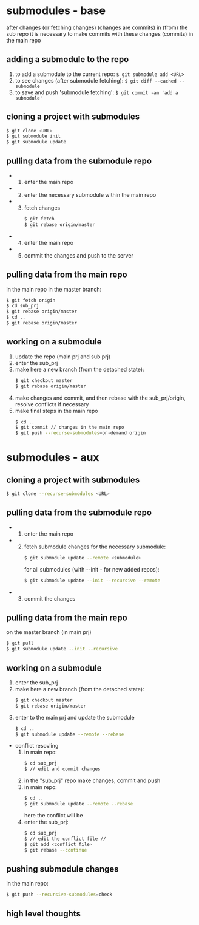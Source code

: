 # submodules - base
after changes (or fetching changes) (changes are commits) in (from) the sub repo
it is necessary to make commits with these changes (commits) in the main repo


## adding a submodule to the repo
1. to add a submodule to the current repo: `$ git submodule add <URL>`
2. to see changes (after submodule fetching): `$ git diff --cached --submodule`
3. to save and push 'submodule fetching': `$ git commit -am 'add a submodule'`


## cloning a project with submodules
```sh
$ git clone <URL>
$ git submodule init
$ git submodule update
```


## pulling data from the submodule repo
- 1. enter the main repo
- 2. enter the necessary submodule within the main repo
- 3. fetch changes
     ```sh
     $ git fetch
     $ git rebase origin/master
     ```
- 4. enter the main repo
- 5. commit the changes and push to the server


## pulling data from the main repo
in the main repo in the master branch:
```sh
$ git fetch origin
$ cd sub_prj
$ git rebase origin/master
$ cd ..
$ git rebase origin/master
```
   

## working on a submodule
1. update the repo (main prj and sub prj)
2. enter the sub_prj
3. make here a new branch (from the detached state):
   ```sh
   $ git checkout master
   $ git rebase origin/master
   ```
4. make changes and commit, and then rebase with the sub_prj/origin, resolve conflicts if necessary
5. make final steps in the main repo 
   ```sh
   $ cd ..
   $ git commit // changes in the main repo
   $ git push --recurse-submodules=on-demand origin
   ```



# submodules - aux

## cloning a project with submodules
```sh
$ git clone --recurse-submodules <URL>
```


## pulling data from the submodule repo
- 1. enter the main repo
- 2. fetch submodule changes
     for the necessary submodule:
     ```sh
     $ git submodule update --remote <submodule>
     ```
     for all submodules (with --init - for new added repos):
     ```sh
     $ git submodule update --init --recursive --remote
     ``` 
- 3. commit the changes


## pulling data from the main repo 
on the master branch (in main prj)
```sh
$ git pull
$ git submodule update --init --recursive
```

## working on a submodule
1. enter the sub_prj
2. make here a new branch (from the detached state):
   ```sh
   $ git checkout master
   $ git rebase origin/master
   ```
3. enter to the main prj and update the submodule
   ```sh
   $ cd ..
   $ git submodule update --remote --rebase
   ```
- conflict resovling
  1. in main repo:
     ```sh
     $ cd sub_prj
     $ // edit and commit changes
     ```
  2. in the "sub_prj" repo make changes, commit and push
  3. in main repo:
     ```sh
     $ cd ..
     $ git submodule update --remote --rebase
     ```
     here the conflict will be
   4. enter the sub_prj:
      ```sh
      $ cd sub_prj
      $ // edit the conflict file //
      $ git add <conflict file>
      $ git rebase --continue
      ```

## pushing submodule changes
in the main repo:
```sh
$ git push --recursive-submodules=check
```




                                                                              
## high level thoughts
  